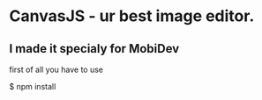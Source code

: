 # CanvasJS - ur best image editor.
## I made it specialy for MobiDev

first of all you have to use

$ npm install

